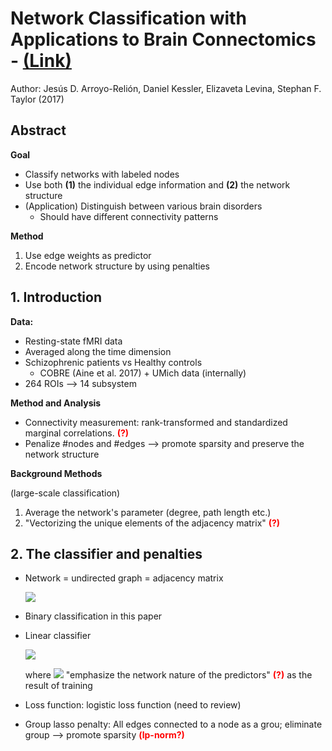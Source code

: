 # Network Classification with Applications to Brain Connectomics - [(Link)](https://arxiv.org/abs/1701.08140)

Author: Jesús D. Arroyo-Relión, Daniel Kessler, Elizaveta Levina, Stephan F. Taylor (2017)

## Abstract
**Goal**
    
- Classify networks with labeled nodes
- Use both **(1)** the individual edge information and **(2)** the network structure
- (Application) Distinguish between various brain disorders
    - Should have different connectivity patterns

**Method**

1. Use edge weights as predictor
2. Encode network structure by using penalties

## 1. Introduction

**Data:**
- Resting-state fMRI data
- Averaged along the time dimension
- Schizophrenic patients vs Healthy controls
    - COBRE (Aine et al. 2017) + UMich data (internally)
- 264 ROIs --> 14 subsystem

**Method and Analysis**
- Connectivity measurement: rank-transformed and standardized marginal correlations. <span style="color:red">**(?)**</span>
- Penalize #nodes and #edges --> promote sparsity and preserve the network structure 

**Background Methods**

(large-scale classification)
1. Average the network's parameter (degree, path length etc.)
2. "Vectorizing the unique elements of the adjacency matrix" <span style="color:red">**(?)**</span>

## 2. The classifier and penalties

- Network = undirected graph = adjacency matrix
    
    <img src="http://latex.codecogs.com/gif.latex?A\in\mathbb{R}^{N\times\/N}">

- Binary classification in this paper

- Linear classifier

     <img src="http://latex.codecogs.com/gif.latex?\langle\/A,B\rangle">

     where <img src="http://latex.codecogs.com/gif.latex?B\in\mathbb{R}^{N\times\/N}"> "emphasize the network nature of the predictors" <span style="color:red">**(?)**</span> as the result of training

- Loss function: logistic loss function (need to review)

- Group lasso penalty: All edges connected to a node as a grou; eliminate group --> promote sparsity <span style="color:red">**(lp-norm?)**</span>